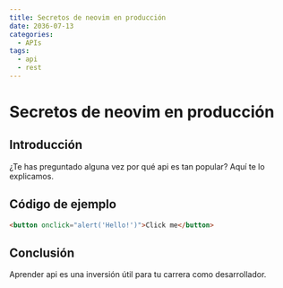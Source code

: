 ```yaml
---
title: Secretos de neovim en producción
date: 2036-07-13
categories:
  - APIs
tags:
  - api
  - rest
---
```


# Secretos de neovim en producción

## Introducción

¿Te has preguntado alguna vez por qué api es tan popular? Aquí te lo explicamos.

## Código de ejemplo

```html
<button onclick="alert('Hello!')">Click me</button>
```

## Conclusión

Aprender api es una inversión útil para tu carrera como desarrollador.